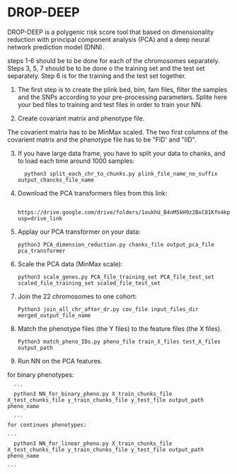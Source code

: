 # DROP-DEEP
DROP-DEEP is a polygenic risk score tool that based on dimensionality reduction with principal component analysis (PCA) and a deep neural network prediction model (DNN).

steps 1-6 should be to be done for each of the chromosomes separately.
Steps 3, 5, 7 should be to be done o the training set and the test set separately. 
Step 6 is for the training and the test set together.

1.	The first step is to create the plink bed, bim, fam files, filter the samples and the SNPs according to your pre-processing parameters. Splite here your bed files to training and test files in order to train your NN. 

2.	Create covariant matrix and phenotype file.

   The covarient matrix has to be MinMax scaled. 
   The two first columns of the covarient matrix and the phenotype file has to be "FID' and "IID".

3.	If you have large data frame, you have to split your data to chanks, and to load each time around 1000 samples:
    ```
      python3 split_each_chr_to_chunks.py plink_file_name_no_suffix output_chancks_file_name
     ```

4.	Download the PCA transformers files from this link:

         https://drive.google.com/drive/folders/1oukhU_B4nM5kH9z2BxC81Kfn4kp05JAm?usp=drive_link
   
5.	 Applay our PCA transformer on your data:
   
       ```
      python3 PCA_dimension_reduction.py chanks_file output_pca_file pca_transformer
  	  ```

7.	Scale the PCA data (MinMax scale):
      ```
      python3 scale_genes.py PCA_file_training_set PCA_file_test_set scaled_file_training_set scaled_file_test_set
      ```

8.	Join the 22 chromosomes to one cohort:
      ```
      Python3 join_all_chr_after_dr.py cov_file input_files_dir merged_output_file_name
      ```

7.	Match the phenotype files (the Y files) to the feature files (the X files).
      ```
      Python3 match_pheno_IDs.py pheno_file train_X_files test_X_files output_path
      ```
9.	Run NN on the PCA features.

   for binary phenotypes:
   
      ```
      python3 NN_for_binary_pheno.py X_train_chunks_file X_test_chunks_file y_train_chunks_file y_test_file output_path pheno_name
      
      ```
    for continues phenotypes:
    
    ```
      python3 NN_for_linear_pheno.py X_train_chunks_file X_test_chunks_file y_train_chunks_file y_test_file output_path pheno_name
      
    ```
